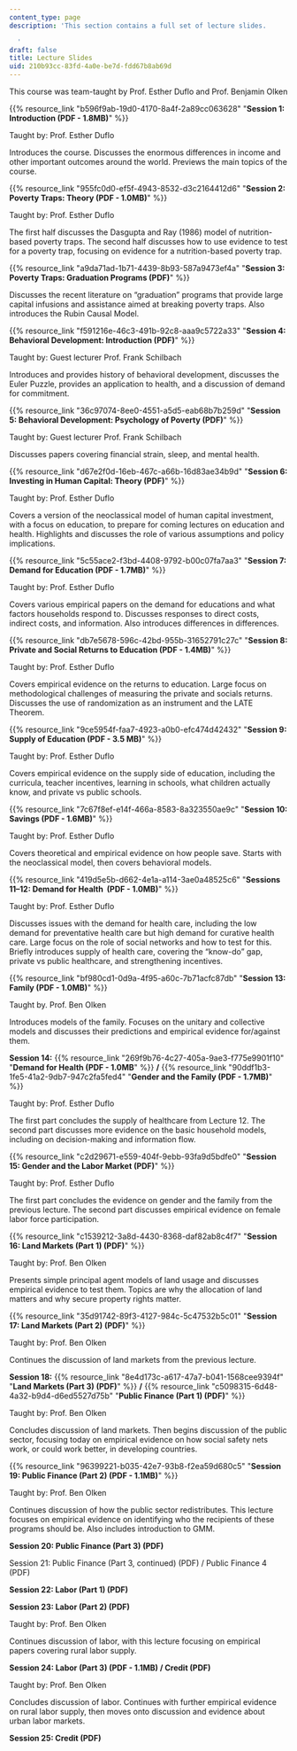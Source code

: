```yaml
---
content_type: page
description: 'This section contains a full set of lecture slides.

  '
draft: false
title: Lecture Slides
uid: 210b93cc-83fd-4a0e-be7d-fdd67b8ab69d
---
```

This course was team-taught by Prof. Esther Duflo and Prof. Benjamin Olken

{{% resource_link "b596f9ab-19d0-4170-8a4f-2a89cc063628" "**Session 1: Introduction (PDF - 1.8MB)**" %}}

Taught by: Prof. Esther Duflo

Introduces the course. Discusses the enormous differences in income and other important outcomes around the world. Previews the main topics of the course.

{{% resource_link "955fc0d0-ef5f-4943-8532-d3c2164412d6" "**Session 2: Poverty Traps: Theory (PDF - 1.0MB)**" %}}

Taught by: Prof. Esther Duflo

The first half discusses the Dasgupta and Ray (1986) model of nutrition-based poverty traps. The second half discusses how to use evidence to test for a poverty trap, focusing on evidence for a nutrition-based poverty trap.

{{% resource_link "a9da71ad-1b71-4439-8b93-587a9473ef4a" "**Session 3: Poverty Traps: Graduation Programs (PDF)**" %}}

Discusses the recent literature on “graduation” programs that provide large capital infusions and assistance aimed at breaking poverty traps. Also introduces the Rubin Causal Model.

{{% resource_link "f591216e-46c3-491b-92c8-aaa9c5722a33" "**Session 4: Behavioral Development: Introduction (PDF)**" %}}

Taught by: Guest lecturer Prof. Frank Schilbach

Introduces and provides history of behavioral development, discusses the Euler Puzzle, provides an application to health, and a discussion of demand for commitment.

{{% resource_link "36c97074-8ee0-4551-a5d5-eab68b7b259d" "**Session 5: Behavioral Development: Psychology of Poverty (PDF)**" %}}

Taught by: Guest lecturer Prof. Frank Schilbach

Discusses papers covering financial strain, sleep, and mental health.

{{% resource_link "d67e2f0d-16eb-467c-a66b-16d83ae34b9d" "**Session 6: Investing in Human Capital: Theory (PDF)**" %}}

Taught by: Prof. Esther Duflo

Covers a version of the neoclassical model of human capital investment, with a focus on education, to prepare for coming lectures on education and health. Highlights and discusses the role of various assumptions and policy implications.

{{% resource_link "5c55ace2-f3bd-4408-9792-b00c07fa7aa3" "**Session 7: Demand for Education (PDF - 1.7MB)**" %}}

Taught by: Prof. Esther Duflo

Covers various empirical papers on the demand for educations and what factors households respond to. Discusses responses to direct costs, indirect costs, and information. Also introduces differences in differences.

{{% resource_link "db7e5678-596c-42bd-955b-31652791c27c" "**Session 8: Private and Social Returns to Education (PDF - 1.4MB)**" %}}

Taught by: Prof. Esther Duflo

Covers empirical evidence on the returns to education. Large focus on methodological challenges of measuring the private and socials returns. Discusses the use of randomization as an instrument and the LATE Theorem.

{{% resource_link "9ce5954f-faa7-4923-a0b0-efc474d42432" "**Session 9: Supply of Education (PDF - 3.5 MB)**" %}}

Taught by: Prof. Esther Duflo

Covers empirical evidence on the supply side of education, including the curricula, teacher incentives, learning in schools, what children actually know, and private vs public schools.

{{% resource_link "7c67f8ef-e14f-466a-8583-8a323550ae9c" "**Session 10: Savings (PDF - 1.6MB)**" %}}

Taught by: Prof. Esther Duflo

Covers theoretical and empirical evidence on how people save. Starts with the neoclassical model, then covers behavioral models.

{{% resource_link "419d5e5b-d662-4e1a-a114-3ae0a48525c6" "**Sessions 11–12: Demand for Health  (PDF - 1.0MB)**" %}}

Taught by: Prof. Esther Duflo

Discusses issues with the demand for health care, including the low demand for preventative health care but high demand for curative health care. Large focus on the role of social networks and how to test for this. Briefly introduces supply of health care, covering the “know-do” gap, private vs public healthcare, and strengthening incentives.

{{% resource_link "bf980cd1-0d9a-4f95-a60c-7b71acfc87db" "**Session 13: Family (PDF - 1.0MB)**" %}}

Taught by. Prof. Ben Olken

Introduces models of the family. Focuses on the unitary and collective models and discusses their predictions and empirical evidence for/against them. 

**Session 14:** {{% resource_link "269f9b76-4c27-405a-9ae3-f775e9901f10" "**Demand for Health (PDF - 1.0MB**" %}} **/** {{% resource_link "90ddf1b3-1fe5-41a2-9db7-947c2fa5fed4" "**Gender and the Family (PDF - 1.7MB)**" %}}

Taught by: Prof. Esther Duflo

The first part concludes the supply of healthcare from Lecture 12. The second part discusses more evidence on the basic household models, including on decision-making and information flow.

{{% resource_link "c2d29671-e559-404f-9ebb-93fa9d5bdfe0" "**Session 15: Gender and the Labor Market (PDF)**" %}}

Taught by: Prof. Esther Duflo

The first part concludes the evidence on gender and the family from the previous lecture. The second part discusses empirical evidence on female labor force participation.

{{% resource_link "c1539212-3a8d-4430-8368-daf82ab8c4f7" "**Session 16: Land Markets (Part 1) (PDF)**" %}}

Taught by: Prof. Ben Olken

Presents simple principal agent models of land usage and discusses empirical evidence to test them. Topics are why the allocation of land matters and why secure property rights matter.

{{% resource_link "35d91742-89f3-4127-984c-5c47532b5c01" "**Session 17: Land Markets (Part 2) (PDF)**" %}}

Taught by: Prof. Ben Olken

Continues the discussion of land markets from the previous lecture.

**Session 18:** {{% resource_link "8e4d173c-a617-47a7-b041-1568cee9394f" "**Land Markets (Part 3) (PDF)**" %}} **/** {{% resource_link "c5098315-6d48-4a32-b9d4-d6ed5527d75b" "**Public Finance (Part 1) (PDF)**" %}}

Taught by: Prof. Ben Olken

Concludes discussion of land markets. Then begins discussion of the public sector, focusing today on empirical evidence on how social safety nets work, or could work better, in developing countries.

{{% resource_link "96399221-b035-42e7-93b8-f2ea59d680c5" "**Session 19: Public Finance (Part 2) (PDF - 1.1MB)**" %}}

Taught by: Prof. Ben Olken

Continues discussion of how the public sector redistributes. This lecture focuses on empirical evidence on identifying who the recipients of these programs should be. Also includes introduction to GMM.

**Session 20: Public Finance (Part 3) (PDF)**

Session 21: Public Finance (Part 3, continued) (PDF) / Public Finance 4 (PDF)

**Session 22: Labor (Part 1) (PDF)**

**Session 23: Labor (Part 2) (PDF)**

Taught by: Prof. Ben Olken

Continues discussion of labor, with this lecture focusing on empirical papers covering rural labor supply.

**Session 24: Labor (Part 3) (PDF - 1.1MB) / Credit (PDF)**

Taught by: Prof. Ben Olken

Concludes discussion of labor. Continues with further empirical evidence on rural labor supply, then moves onto discussion and evidence about urban labor markets.

**Session 25: Credit (PDF)**